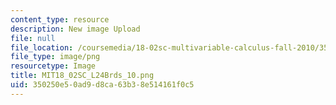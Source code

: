 ```yaml
---
content_type: resource
description: New image Upload
file: null
file_location: /coursemedia/18-02sc-multivariable-calculus-fall-2010/350250e50ad9d8ca63b38e514161f0c5_MIT18_02SC_L24Brds_10.png
file_type: image/png
resourcetype: Image
title: MIT18_02SC_L24Brds_10.png
uid: 350250e5-0ad9-d8ca-63b3-8e514161f0c5
---
```

